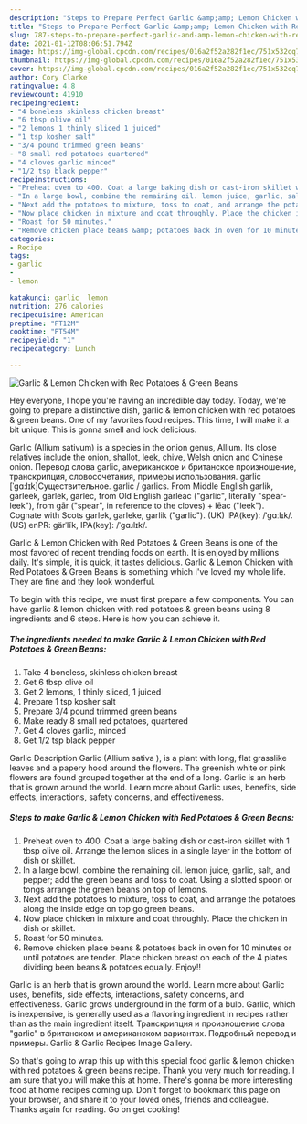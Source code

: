 ```yaml
---
description: "Steps to Prepare Perfect Garlic &amp;amp; Lemon Chicken with Red Potatoes &amp;amp; Green Beans"
title: "Steps to Prepare Perfect Garlic &amp;amp; Lemon Chicken with Red Potatoes &amp;amp; Green Beans"
slug: 787-steps-to-prepare-perfect-garlic-and-amp-lemon-chicken-with-red-potatoes-and-amp-green-beans
date: 2021-01-12T08:06:51.794Z
image: https://img-global.cpcdn.com/recipes/016a2f52a282f1ec/751x532cq70/garlic-lemon-chicken-with-red-potatoes-green-beans-recipe-main-photo.jpg
thumbnail: https://img-global.cpcdn.com/recipes/016a2f52a282f1ec/751x532cq70/garlic-lemon-chicken-with-red-potatoes-green-beans-recipe-main-photo.jpg
cover: https://img-global.cpcdn.com/recipes/016a2f52a282f1ec/751x532cq70/garlic-lemon-chicken-with-red-potatoes-green-beans-recipe-main-photo.jpg
author: Cory Clarke
ratingvalue: 4.8
reviewcount: 41910
recipeingredient:
- "4 boneless skinless chicken breast"
- "6 tbsp olive oil"
- "2 lemons 1 thinly sliced 1 juiced"
- "1 tsp kosher salt"
- "3/4 pound trimmed green beans"
- "8 small red potatoes quartered"
- "4 cloves garlic minced"
- "1/2 tsp black pepper"
recipeinstructions:
- "Preheat oven to 400. Coat a large baking dish or cast-iron skillet with 1 tbsp olive oil. Arrange the lemon slices in a single layer in the bottom of dish or skillet."
- "In a large bowl, combine the remaining oil. lemon juice, garlic, salt, and pepper; add the green beans and toss to coat. Using a slotted spoon or tongs arrange the green beans on top of lemons."
- "Next add the potatoes to mixture, toss to coat, and arrange the potatoes along the inside edge on top go green beans."
- "Now place chicken in mixture and coat throughly. Place the chicken in dish or skillet."
- "Roast for 50 minutes."
- "Remove chicken place beans &amp; potatoes back in oven for 10 minutes or until potatoes are tender. Place chicken breast on each of the 4 plates dividing been beans &amp; potatoes equally. Enjoy!!"
categories:
- Recipe
tags:
- garlic
- 
- lemon

katakunci: garlic  lemon 
nutrition: 276 calories
recipecuisine: American
preptime: "PT12M"
cooktime: "PT54M"
recipeyield: "1"
recipecategory: Lunch

---
```



![Garlic &amp; Lemon Chicken with Red Potatoes &amp; Green Beans](https://img-global.cpcdn.com/recipes/016a2f52a282f1ec/751x532cq70/garlic-lemon-chicken-with-red-potatoes-green-beans-recipe-main-photo.jpg)

Hey everyone, I hope you're having an incredible day today. Today, we're going to prepare a distinctive dish, garlic &amp; lemon chicken with red potatoes &amp; green beans. One of my favorites food recipes. This time, I will make it a bit unique. This is gonna smell and look delicious.

Garlic (Allium sativum) is a species in the onion genus, Allium. Its close relatives include the onion, shallot, leek, chive, Welsh onion and Chinese onion. Перевод слова garlic, американское и британское произношение, транскрипция, словосочетания, примеры использования. garlic [ˈɡɑ:lɪk]Существительное. garlic / garlics. From Middle English garlik, garleek, garlek, garlec, from Old English gārlēac (&#34;garlic&#34;, literally &#34;spear-leek&#34;), from gār (&#34;spear&#34;, in reference to the cloves) + lēac (&#34;leek&#34;). Cognate with Scots garlek, garleke, garlik (&#34;garlic&#34;). (UK) IPA(key): /ˈɡɑːlɪk/. (US) enPR: gärˈlĭk, IPA(key): /ˈɡɑɹlɪk/.

Garlic &amp; Lemon Chicken with Red Potatoes &amp; Green Beans is one of the most favored of recent trending foods on earth. It is enjoyed by millions daily. It's simple, it is quick, it tastes delicious. Garlic &amp; Lemon Chicken with Red Potatoes &amp; Green Beans is something which I've loved my whole life. They are fine and they look wonderful.


To begin with this recipe, we must first prepare a few components. You can have garlic &amp; lemon chicken with red potatoes &amp; green beans using 8 ingredients and 6 steps. Here is how you can achieve it.

<!--inarticleads1-->

##### The ingredients needed to make Garlic &amp; Lemon Chicken with Red Potatoes &amp; Green Beans:

1. Take 4 boneless, skinless chicken breast
1. Get 6 tbsp olive oil
1. Get 2 lemons, 1 thinly sliced, 1 juiced
1. Prepare 1 tsp kosher salt
1. Prepare 3/4 pound trimmed green beans
1. Make ready 8 small red potatoes, quartered
1. Get 4 cloves garlic, minced
1. Get 1/2 tsp black pepper


Garlic Description Garlic (Allium sativa ), is a plant with long, flat grasslike leaves and a papery hood around the flowers. The greenish white or pink flowers are found grouped together at the end of a long. Garlic is an herb that is grown around the world. Learn more about Garlic uses, benefits, side effects, interactions, safety concerns, and effectiveness. 

<!--inarticleads2-->

##### Steps to make Garlic &amp; Lemon Chicken with Red Potatoes &amp; Green Beans:

1. Preheat oven to 400. Coat a large baking dish or cast-iron skillet with 1 tbsp olive oil. Arrange the lemon slices in a single layer in the bottom of dish or skillet.
1. In a large bowl, combine the remaining oil. lemon juice, garlic, salt, and pepper; add the green beans and toss to coat. Using a slotted spoon or tongs arrange the green beans on top of lemons.
1. Next add the potatoes to mixture, toss to coat, and arrange the potatoes along the inside edge on top go green beans.
1. Now place chicken in mixture and coat throughly. Place the chicken in dish or skillet.
1. Roast for 50 minutes.
1. Remove chicken place beans &amp; potatoes back in oven for 10 minutes or until potatoes are tender. Place chicken breast on each of the 4 plates dividing been beans &amp; potatoes equally. Enjoy!!


Garlic is an herb that is grown around the world. Learn more about Garlic uses, benefits, side effects, interactions, safety concerns, and effectiveness. Garlic grows underground in the form of a bulb. Garlic, which is inexpensive, is generally used as a flavoring ingredient in recipes rather than as the main ingredient itself. Транскрипция и произношение слова &#34;garlic&#34; в британском и американском вариантах. Подробный перевод и примеры. Garlic &amp; Garlic Recipes Image Gallery. 

So that's going to wrap this up with this special food garlic &amp; lemon chicken with red potatoes &amp; green beans recipe. Thank you very much for reading. I am sure that you will make this at home. There's gonna be more interesting food at home recipes coming up. Don't forget to bookmark this page on your browser, and share it to your loved ones, friends and colleague. Thanks again for reading. Go on get cooking!
